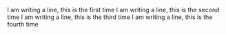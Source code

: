 I am writing a line, this is the first time
I am writing a line, this is the second time
I am writing a line, this is the third time
I am writing a line, this is the fourth time